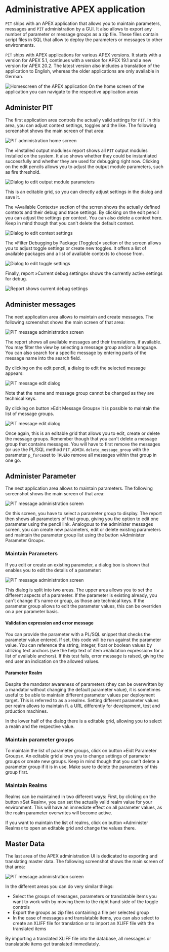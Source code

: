 # Administrative APEX application

`PIT` ships with an APEX application that allows you to maintain parameters, messages and `PIT` administration by a GUI. It also allows to export any number of parameter or message groups as a zip file. These files contain script files in SQL that allow to deploy the parameters or messages to other environments.

`PIT` ships with APEX applications for various APEX versions. It starts with a version for APEX 5.1, continues with a version for APEX 19.1 and a new version for APEX 20.2. The latest version also includes a translation of the application to English, whereas the older applications are only available in German.

![Homescreen of the APEX application](images/app_home.png)
On the home screen of the application you can navigate to the respective application areas

## Administer PIT

The first application area controls the actually valid settings for `PIT`. In this area, you can adjust context settings, toggles and the like. The following screenshot shows the main screen of that area:

![PIT administration home screen](images/app_pit.png)

The »Installed output modules« report shows all `PIT` output modules installed on the system. It also shows whether they could be instantiated successfully and whether they are used for debugging right now. Clicking on the edit pencils allows you to adjust the output module parameters, such as fire threshold.

![Dialog to edit output module parameters](images/output_module.png)

This is an editable grid, so you can directly adjust settings in the dialog and save it.

The »Available Contexts« section of the scrren shows the actually defined contexts and their debug and trace settings. By clicking on the edit pencil you can adjust the settings per context. You can also delete a context here. Keep in mind though that you can't delete the default context.

![Dialog to edit context settings](images/context.png)

The »Filter Debugging by Package (Toggles)« section of the screen allows you to adjust toggle settings or create new toggles. It offers a list of available packages and a list of available contexts to choose from.

![Dialog to edit toggle settings](images/toggle.png)

Finally, report »Current debug settings« shows the currently active settings for debug.

![Report shows current debug settings](images/current_debug.png)

## Administer messages

The next application area allows to maintain and create messages. The following screenshot shows the main screen of that area:

![PIT message administration screen](images/administer_messages.png)

The report shows all available messages and their translations, if available. You may filter the view by selecting a message group and/or a language. You can also search for a specific message by entering parts of the message name into the search field. 

By clicking on the edit pencil, a dialog to edit the selected message appears:

![PIT message edit dialog](images/edit_message.png)

Note that the name and message group cannot be changed as they are technical keys.

By clicking on button »Edit Message Groups« it is possible to maintain the list of message groups. 

![PIT message edit dialog](images/edit_message_group.png)

Once again, this is an editable grid that allows you to edit, create or delete the message groups. Remember though that you can't delete a message group that contains messages. You will have to first remove the messages (or use the PL/SQL method `PIT_ADMIN.delete_message_group` with the parameter `p_force`set to `TRUE`to remove all messages within that group in one go.

## Administer Parameter

The next application area allows to maintain parameters. The following screenshot shows the main screen of that area:

![PIT message administration screen](images/administer_param_group.png)

On this screen, you have to select a parameter group to display. The report then shows all parameters of that group, giving you the option to edit one parameter using the pencil link. Analogous to the administer messages screen, you can create new parameters, edit or delete existing parameters and maintain the parameter group list using the button »Administer Parameter Group«.

### Maintain Parameters

If you edit or create an existing parameter, a dialog box is shown that enables you to edit the details of a parameter:

![PIT message administration screen](images/edit_parameter.png)

This dialog is split into two areas. The upper area allows you to set the different aspects of a parameter. If the parameter is existing already, you can't change it's name or group, as those are technical keys. If the parameter group allows to edit the parameter values, this can be overriden on a per parameter basis. 

#### Validation expression and error message

You can provide the parameter with a PL/SQL snippet that checks the parameter value entered. If set, this code will be run against the parameter value. You can reference the string, integer, float or boolean values by utilizing text anchors (see the help text of item »Validation expression« for a list of available anchors). If this test fails, error message is raised, giving the end user an indication on the allowed values.

#### Parameter Realm

Despite the mandator awareness of parameters (they can be overwritten by a mandator without changing the default parameter value), it is sometimes useful to be able to maintain different parameter values per deployment target. This is referred to as a »realm«. Setting different parameter values per realm allows to maintain fi. a URL differently for development, test and prduction machines.

In the lower half of the dialog there is a editable grid, allowing you to select a realm and the respective value.

### Maintain parameter groups

To maintain the list of parameter groups, click on button »Eidt Parameter Groups«. An editable grid allows you to change settings of parameter groups or create new groups. Keep in mind though that you can't delete a parameter group if it is in use. Make sure to delete the parameters of this group first.

### Maintain Realms

Realms can be maintained in two different ways: First, by clicking on the button »Set Realm«, you can set the actually valid realm value for your environment. This will have an immediate effect on all parameter values, as the realm parameter overwrites will become active.

If you want to maintain the list of realms, click on button »Administer Realms« to open an editable grid and change the values there.

## Master Data

The last area of the APEX administration UI is dedicated to exporting and translating master data. The following screenshot shows the main screen of that area:

![PIT message administration screen](images/admin_master_data.png)

In the different areas you can do very similar things: 
- Select the groups of messages, parameters or translatable items you want to work with by moving them to the right hand side of the toggle controls
- Export the groups as zip files containing a file per selected group
- In the case of messages and translatable items, you can also select to create an XLIFF file for translation or to import an XLIFF file with the translated items

By importing a translated XLIFF file into the database, all messages or translatable items get translated immediately.

